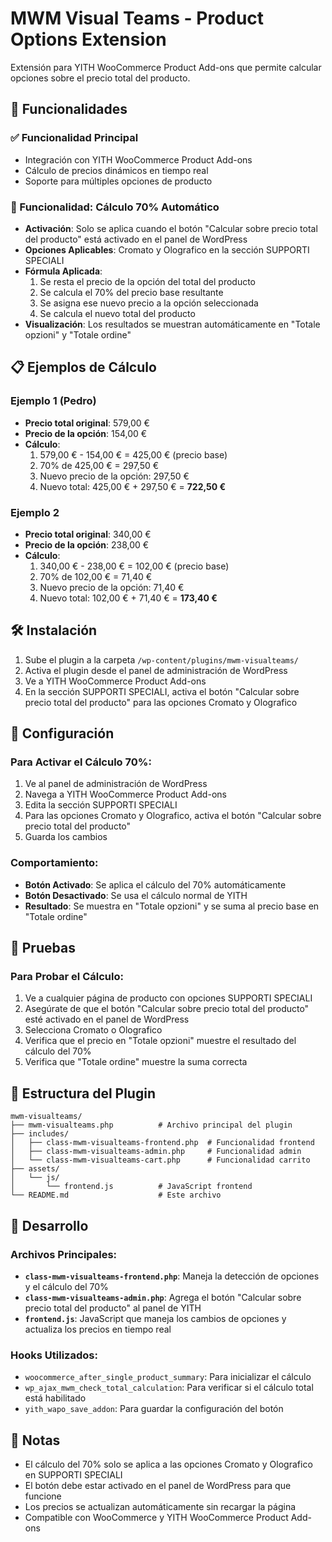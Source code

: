 # MWM Visual Teams - Product Options Extension

Extensión para YITH WooCommerce Product Add-ons que permite calcular opciones sobre el precio total del producto.

## 🚀 Funcionalidades

### ✅ Funcionalidad Principal
- Integración con YITH WooCommerce Product Add-ons
- Cálculo de precios dinámicos en tiempo real
- Soporte para múltiples opciones de producto

### 🔄 Funcionalidad: Cálculo 70% Automático
- **Activación**: Solo se aplica cuando el botón "Calcular sobre precio total del producto" está activado en el panel de WordPress
- **Opciones Aplicables**: Cromato y Olografico en la sección SUPPORTI SPECIALI
- **Fórmula Aplicada**: 
  1. Se resta el precio de la opción del total del producto
  2. Se calcula el 70% del precio base resultante
  3. Se asigna ese nuevo precio a la opción seleccionada
  4. Se calcula el nuevo total del producto
- **Visualización**: Los resultados se muestran automáticamente en "Totale opzioni" y "Totale ordine"

## 📋 Ejemplos de Cálculo

### Ejemplo 1 (Pedro)
- **Precio total original**: 579,00 €
- **Precio de la opción**: 154,00 €
- **Cálculo**:
  1. 579,00 € - 154,00 € = 425,00 € (precio base)
  2. 70% de 425,00 € = 297,50 €
  3. Nuevo precio de la opción: 297,50 €
  4. Nuevo total: 425,00 € + 297,50 € = **722,50 €**

### Ejemplo 2
- **Precio total original**: 340,00 €
- **Precio de la opción**: 238,00 €
- **Cálculo**:
  1. 340,00 € - 238,00 € = 102,00 € (precio base)
  2. 70% de 102,00 € = 71,40 €
  3. Nuevo precio de la opción: 71,40 €
  4. Nuevo total: 102,00 € + 71,40 € = **173,40 €**

## 🛠️ Instalación

1. Sube el plugin a la carpeta `/wp-content/plugins/mwm-visualteams/`
2. Activa el plugin desde el panel de administración de WordPress
3. Ve a YITH WooCommerce Product Add-ons
4. En la sección SUPPORTI SPECIALI, activa el botón "Calcular sobre precio total del producto" para las opciones Cromato y Olografico

## 🎯 Configuración

### Para Activar el Cálculo 70%:
1. Ve al panel de administración de WordPress
2. Navega a YITH WooCommerce Product Add-ons
3. Edita la sección SUPPORTI SPECIALI
4. Para las opciones Cromato y Olografico, activa el botón "Calcular sobre precio total del producto"
5. Guarda los cambios

### Comportamiento:
- **Botón Activado**: Se aplica el cálculo del 70% automáticamente
- **Botón Desactivado**: Se usa el cálculo normal de YITH
- **Resultado**: Se muestra en "Totale opzioni" y se suma al precio base en "Totale ordine"

## 🧪 Pruebas

### Para Probar el Cálculo:
1. Ve a cualquier página de producto con opciones SUPPORTI SPECIALI
2. Asegúrate de que el botón "Calcular sobre precio total del producto" esté activado en el panel de WordPress
3. Selecciona Cromato o Olografico
4. Verifica que el precio en "Totale opzioni" muestre el resultado del cálculo del 70%
5. Verifica que "Totale ordine" muestre la suma correcta

## 📁 Estructura del Plugin

```
mwm-visualteams/
├── mwm-visualteams.php          # Archivo principal del plugin
├── includes/
│   ├── class-mwm-visualteams-frontend.php  # Funcionalidad frontend
│   ├── class-mwm-visualteams-admin.php     # Funcionalidad admin
│   └── class-mwm-visualteams-cart.php      # Funcionalidad carrito
├── assets/
│   └── js/
│       └── frontend.js          # JavaScript frontend
└── README.md                    # Este archivo
```

## 🔧 Desarrollo

### Archivos Principales:
- **`class-mwm-visualteams-frontend.php`**: Maneja la detección de opciones y el cálculo del 70%
- **`class-mwm-visualteams-admin.php`**: Agrega el botón "Calcular sobre precio total del producto" al panel de YITH
- **`frontend.js`**: JavaScript que maneja los cambios de opciones y actualiza los precios en tiempo real

### Hooks Utilizados:
- `woocommerce_after_single_product_summary`: Para inicializar el cálculo
- `wp_ajax_mwm_check_total_calculation`: Para verificar si el cálculo total está habilitado
- `yith_wapo_save_addon`: Para guardar la configuración del botón

## 📝 Notas

- El cálculo del 70% solo se aplica a las opciones Cromato y Olografico en SUPPORTI SPECIALI
- El botón debe estar activado en el panel de WordPress para que funcione
- Los precios se actualizan automáticamente sin recargar la página
- Compatible con WooCommerce y YITH WooCommerce Product Add-ons 
